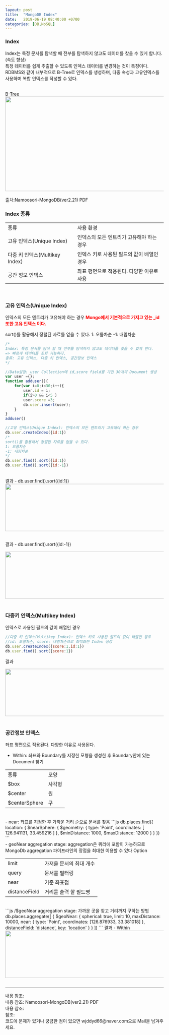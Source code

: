 ```yaml
---
layout: post
title:  "MongoDB Index"
date:   2019-06-19 08:40:00 +0700
categories: [DB,NoSQL]
---
```


###  Index
Index는 특정 문서를 탐색할 때 전부를 탐색하지 않고도 데이터를 찾을 수 있게 합니다.(속도 향상)  
특정 데이터를 쉽게 추출할 수 있도록 인덱스 데이터를 변경하는 것이 특징이다.  
RDBMS와 같이 내부적으로 B-Tree로 인덱스를 생성하며, 다중 속성과 고유인덱스를 사용하며 복합 인덱스를 작성할 수 있다.  

<br>
B-Tree
<div><img src="https://raw.githubusercontent.com/wjddyd66/wjddyd66.github.io/master/static/img/NoSQL/Btree1.PNG" height="300" width="600" /></div><br>
출처:Namoosori-MongoDB(ver2.21) PDF  

###  Index 종류
<link rel = "stylesheet" href ="/static/css/bootstrap.min.css">
<table class="table">
	<tbody>
	<tr>
		<td>종류</td><td>사용 환경</td>
	</tr>
	<tr>
		<td>고유 인덱스(Unique Index)</td><td>인덱스의 모든 엔트리가 고유해야 하는 경우</td>
	</tr>
		<tr>
		<td>다중 키 인덱스(Multikey Index)</td><td>인덱스 키로 사용된 필드의 값이 배열인 경우</td>
	</tr>
	<tr>
		<td>공간 정보 인덱스</td><td>좌표 평면으로 적용된다. 다양한 이유로 사용</td>
	</tr>
	</tbody>
</table>
<br>

###  고유 인덱스(Unique Index)
인덱스의 모든 엔트리가 고유해야 하는 경우
<span style ="color: red">**Mongo에서 기본적으로 가지고 있는 _id 또한 고유 인덱스 이다.**</span><br>


sort()를 활용해서 정렬된 자료를 얻을 수 있다. 1: 오름차순 -1: 내림차순
```js
/*
Index: 특정 문서를 탐색 할 때 전부를 탐색하지 않고도 데이터를 찾을 수 있게 한다.
=> 빠르게 데이터를 조회 가능하다.
종류: 고유 인덱스, 다중 키 인덱스, 공간정보 인덱스
*/

//Data설정: user Collection에 id,score field를 가진 30개의 Document 생성
var user ={};
function adduser(){
    for(var i=0;i<30;i++){
    	user.id = i;
    	if(i>0 && i<5 )
    	user.score =3;
    	db.user.insert(user);
    }
}
adduser()

//고유 인덱스(Unique Index): 인덱스의 모든 엔트리가 고유해야 하는 경우
db.user.createIndex({id:1})
/*
sort()를 활용해서 정렬된 자료를 얻을 수 있다.
1: 오름차순
-1: 내림차순
*/
db.user.find().sort({id:1})
db.user.find().sort({id:-1})
```
<br>
결과 - db.user.find().sort({id:1})
<div><img src="https://raw.githubusercontent.com/wjddyd66/wjddyd66.github.io/master/static/img/NoSQL/UniqueIndex1.PNG" height="150" width="600" /></div>
<br>

결과 - db.user.find().sort({id:-1})
<div><img src="https://raw.githubusercontent.com/wjddyd66/wjddyd66.github.io/master/static/img/NoSQL/UniqueIndex2.PNG" height="150" width="600" /></div>
<br>

###  다중키 인덱스(Multikey Index)
인덱스로 사용된 필드의 값이 배열인 경우  
```js
//다중 키 인덱스(Multikey Index): 인덱스 키로 사용된 필드의 값이 배열인 경우
//id: 오름차순, score: 내림차순으로 최적화한 Index 생성
db.user.createIndex({score:1,id:1})
db.user.find().sort({score:1})
```
결과
<div><img src="https://raw.githubusercontent.com/wjddyd66/wjddyd66.github.io/master/static/img/NoSQL/MulIndex1.PNG" height="150" width="600" /></div>
<br>

###  공간정보 인덱스
좌표 평면으로 적용된다. 다양한 이유로 사용된다.
 - Within: 좌표와 Boundary를 지정한 모형을 생성한 후 Boundary안에 있는 Document 찾기  
<link rel = "stylesheet" href ="/static/css/bootstrap.min.css">
<table class="table">
	<tbody>
	<tr>
		<td>종류</td><td>모양</td>
	</tr>
	<tr>
		<td>$box</td><td>사각형</td>
	</tr>
		<tr>
		<td>$center</td><td>원</td>
	</tr>
		<tr>
		<td>$centerSphere</td><td>구</td>
	</tr>
	</tbody>
</table>
<br>
 - near: 좌표를 지정한 후 가까운 거리 순으로 문서를 찾음  
```js
db.places.find({
  location: {
    $nearSphere: {
      $geometry: {
        type: 'Point',
        coordinates: [ 126.941131, 33.459216 ]
      },
      $minDistance: 1000,
      $maxDistance: 12000
    }
  }
})
```
<br>
 - geoNear aggregation stage: aggregation은 쿼리에 포함이 가능하므로 MongoDb aggregation 파이프라인의 장점을 최대한 이용할 수 있다  
Option
<link rel = "stylesheet" href ="/static/css/bootstrap.min.css">
<table class="table">
	<tbody>
	<tr>
		<td>limit</td><td>가져올 문서의 최대 개수</td>
	</tr>
	<tr>
		<td>query</td><td>문서를 필터링</td>
	</tr>
		<tr>
		<td>near</td><td>기준 좌표점</td>
	</tr>
		<tr>
		<td>distanceField</td><td>거리를 출력 할 필드명</td>
	</tr>
	</tbody>
</table>
<br>
```js
/$geoNear aggregation stage: 가까운 곳을 찾고 거리까지 구하는 방법
db.places.aggregate([
  {
    $geoNear: {
      spherical: true,
      limit: 10,
      maxDistance: 10000,
      near: {
        type: 'Point',
        coordinates: [126.876933, 33.381018]
      },
      distanceField: 'distance',
      key: 'location'
    }
  }
])
```
결과 - Within
<div><img src="https://raw.githubusercontent.com/wjddyd66/wjddyd66.github.io/master/static/img/NoSQL/Geo1.PNG" height="150" width="600" /></div>
<br>
<hr>
내용 참조: <https://docs.mongodb.com/manual/indexes/><br>
내용 참조: Namoosori-MongoDB(ver2.21) PDF<br>
내용 참조: <https://blog.ull.im/engineering/2019/03/06/mongodb-geospatial-queries.html><br>
참조: <https://github.com/wjddyd66/NoSQL/tree/master/Index><br>
코드에 문제가 있거나 궁금한 점이 있으면 wjddyd66@naver.com으로  Mail을 남겨주세요.